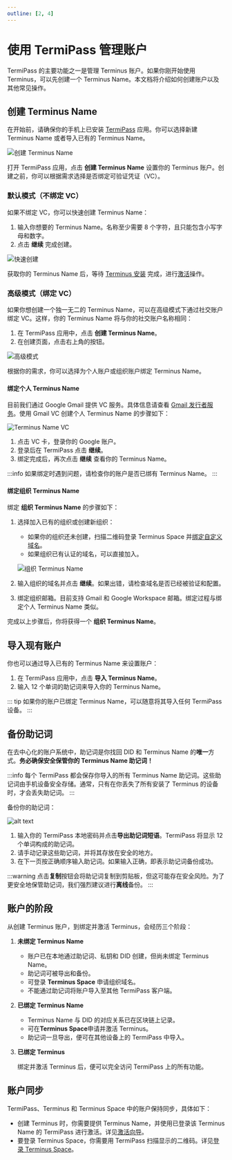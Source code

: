 ```yaml
---
outline: [2, 4]
---
```


# 使用 TermiPass 管理账户

TermiPass 的主要功能之一是管理 Terminus 账户。如果你刚开始使用 Terminus，可以先创建一个 Terminus Name。本文档将介绍如何创建账户以及其他常见操作。

## 创建 Terminus Name

在开始前，请确保你的手机上已安装 [TermiPass](../overview.md#download-termipass) 应用。你可以选择新建 Terminus Name 或者导入已有的 Terminus Name。

![创建 Terminus Name](/images/how-to/termipass/create_an_account.png)

打开 TermiPass 应用，点击 **创建 Terminus Name** 设置你的 Terminus 账户。创建之前，你可以根据需求选择是否绑定可验证凭证（VC）。

### 默认模式（不绑定 VC）

如果不绑定 VC，你可以快速创建 Terminus Name：

1. 输入你想要的 Terminus Name。名称至少需要 8 个字符，且只能包含小写字母和数字。
2. 点击 **继续** 完成创建。

![快速创建](/images/how-to/termipass/individual_terminus_name_fast.png)

获取你的 Terminus Name 后，等待 [Terminus 安装](../../terminus/setup/install/) 完成，进行[激活](../../terminus/setup/wizard.md)操作。

### 高级模式（绑定 VC）

如果你想创建一个独一无二的 Terminus Name，可以在高级模式下通过社交账户绑定 VC。这样，你的 Terminus Name 将与你的社交账户名称相同：

1. 在 TermiPass 应用中，点击 **创建 Terminus Name**。
2. 在创建页面，点击右上角的按钮。

![高级模式](/images/how-to/termipass/terminus_name_advanced.png)

根据你的需求，你可以选择为个人账户或组织账户绑定 Terminus Name。

#### 绑定个人 Terminus Name

目前我们通过 Google Gmail 提供 VC 服务。具体信息请查看 [Gmail 发行者服务](../../../developer/contribute/snowinning/terminus-name.md#gmail-发行者服务)。使用 Gmail VC 创建个人 Terminus Name 的步骤如下：

![Terminus Name VC](/images/how-to/termipass/individual_terminus_name_vc.png)

1. 点击 VC 卡，登录你的 Google 账户。
2. 登录后在 TermiPass 点击 **继续**。
3. 绑定完成后，再次点击 **继续** 查看你的 Terminus Name。

:::info
如果绑定时遇到问题，请检查你的账户是否已绑有 Terminus Name。
:::

#### 绑定组织 Terminus Name

绑定 **组织 Terminus Name** 的步骤如下：

1. 选择加入已有的组织或创建新组织：
   - 如果你的组织还未创建，扫描二维码登录 Terminus Space 并[绑定自定义域名](https://docs.jointerminus.com/how-to/space/domain/#using-a-custom-domain-with-terminus)。
   - 如果组织已有认证的域名，可以直接加入。

   ![组织 Terminus Name](/images/how-to/termipass/organization_terminus_name.png)


2. 输入组织的域名并点击 **继续**。如果出错，请检查域名是否已经被验证和配置。

3. 绑定组织邮箱。目前支持 Gmail 和 Google Workspace 邮箱。绑定过程与绑定个人 Terminus Name 类似。

完成以上步骤后，你将获得一个 **组织 Terminus Name**。

## 导入现有账户

你也可以通过导入已有的 Terminus Name 来设置账户：

1. 在 TermiPass 应用中，点击 **导入 Terminus Name**。
2. 输入 12 个单词的助记词来导入你的 Terminus Name。

::: tip
如果你的账户已绑定 Terminus Name，可以随意将其导入任何 TermiPass 设备。
:::

## 备份助记词

在去中心化的账户系统中，助记词是你找回 DID 和 Terminus Name 的**唯一**方式。**务必确保安全保管你的 Terminus Name 助记词！**

:::info
每个 TermiPass 都会保存你导入的所有 Terminus Name 助记词。这些助记词由手机设备安全存储。通常，只有在你丢失了所有安装了 Terminus 的设备时，才会丢失助记词。
:::

备份你的助记词：

![alt text](/images/how-to/termipass/mnemonic_phrase.png)

1. 输入你的 TermiPass 本地密码并点击**导出助记词短语**。TermiPass 将显示 12个单词构成的助记词。
2. 请手动记录这些助记词，并将其存放在安全的地方。
3. 在下一页按正确顺序输入助记词。如果输入正确，即表示助记词备份成功。

:::warning
点击**复制**按钮会将助记词复制到剪贴板，但这可能存在安全风险。为了更安全地保管助记词，我们强烈建议进行**离线**备份。
:::

## 账户的阶段

从创建 Terminus 账户，到绑定并激活 Terminus，会经历三个阶段：

1. **未绑定 Terminus Name**

   - 账户已在本地通过助记词、私钥和 DID 创建，但尚未绑定 Terminus Name。
   - 助记词可被导出和备份。
   - 可登录 **Terminus Space** 申请组织域名。
   - 不能通过助记词将账户导入至其他 TermiPass 客户端。

2. **已绑定 Terminus Name**

   - Terminus Name 与 DID 的对应关系已在区块链上记录。
   - 可在**Terminus Space**申请并激活 Terminus。
   - 助记词一旦导出，便可在其他设备上的 TermiPass 中导入。

3. **已绑定 Terminus**

   绑定并激活 Terminus 后，便可以完全访问 TermiPass 上的所有功能。

## 账户同步

TermiPass、Terminus 和 Terminus Space 中的账户保持同步，具体如下：

- 创建 Terminus 时，你需要提供 Terminus Name，并使用已登录该 Terminus Name 的 TermiPass 进行激活。详见[激活向导](../../terminus/setup/wizard.md)。
- 要登录 Terminus Space，你需要用 TermiPass 扫描显示的二维码。详见[登录 Terminus Space](../../space/account.md)。
